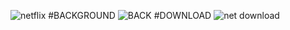 ![netflix](https://github.com/Ruksana121/Netflix/assets/153189505/9b2c23b0-cbc2-429c-a43c-3a50bdb83f32)
#BACKGROUND
![BACK](https://github.com/Ruksana121/Netflix/assets/153189505/a0a0ffb3-e258-4d3c-9a9d-40acbcc90008)
#DOWNLOAD
![net download](https://github.com/Ruksana121/Netflix/assets/153189505/144d12b6-9973-465a-9760-c03d465c684e)
